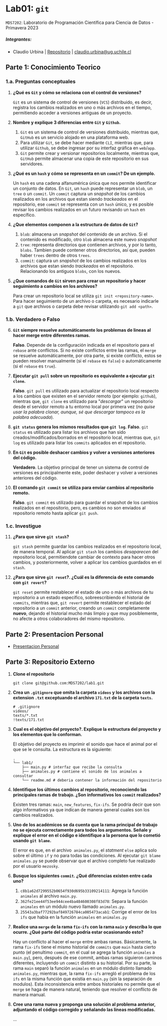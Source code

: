 # Lab01: `git`

`MDS7202`: Laboratorio de Programación Científica para Ciencia de Datos - Primavera 2023

##### Integrantes:
- Claudio Urbina | [Repositorio](https://github.com/claudiourbina/MDS7202) | claudio.urbina@ug.uchile.cl

## Parte 1: Conocimiento Teorico

### 1.a. Preguntas conceptuales

1. **¿Qué es `Git` y cómo se relaciona con el control de versiones?**

    `Git` es un sistema de control de versiones (`VCS`) distribuido, es decir, registra los cambios realizados en uno o más archivos en el tiempo, permitiendo acceder a versiones antiguas de un proyecto.

2. **Nombre y explique 3 diferencias entre `Git` y `Github`.**

    1. `Git` es un sistema de control de versiones distribuido, mientras que, `GitHub` es un servicio alojado en una plataforma web.
    2. Para utilizar `Git`, se debe hacer mediante `CLI`, mientras que, para utilizar `Github`, se debe ingresar por su interfaz gráfica en `web`/`app`.
    3. `Git` permite crear y versionar repositorios localmente, mientras que, `GitHub` permite almacenar una copia de este repositorio en sus servidores.

3. **¿Qué es un `hash` y cómo se representa en un `commit`? De un ejemplo.**

    Un `hash` es una cadena alfanumérica única que nos permite identificar un conjunto de datos. En `Git`, un `hash` puede representar un `blob`, un `tree` o un `commit`. Un `commit` captura un *snapshot* de los cambios realizados en los archivos que estan siendo *trackeados* en el repositorio, ese `commit` se representa con un `hash` único, y es posible revisar los cambios realizados en un futuro revisando un `hash` en específico.

4. **¿Que elementos componen a la estructura de datos de `Git`?**

    1. `blob`: almacena un *snapshot* del contenido de un archivo. Si el contenido es modificado, otro `blob` almacena este nuevo *snapshot*
    2. `tree`: representa directorios que contienen archivos, y por lo tanto, `blobs`. Tambien puede contener otros directorios, así que, pueden haber `trees` dentro de otros `trees`.
    3. `commit`: captura un *snapshot* de los cambios realizados en los archivos que estan siendo *trackeados* en el repositorio. Relacionando los antiguos `blobs`, con los nuevos.

5. **¿Que comandos de `Git` sirven para crear un repositorio y hacer seguimiento a cambios en los archivos?**

    Para crear un repositorio local se utiliza `git init <repository-name>`. Para hacer seguimiento de un archivo o carpeta, es necesario indicarle a `git` que archivos o carpeta debe revisar utilizando `git add <path>`.

### 1.b. Verdadero o Falso

6. **`Git` siempre resuelve automáticamente los problemas de lineas al hacer merge entre diferentes ramas.**

    **Falso**. Depende de la configuración indicada en el repositorio para el `rebase` ante conflictos. Si no existe conflictos entre las ramas, el `merge` se resuelve automáticamente, por otra parte, si existe conflicto, estos se pueden resolver manualmente (si el `rebase` es `false`) o automáticamente (si el `rebase` es `true`).

7. **Ejecutar `git pull` sobre un repositorio es equivalente a ejecutar `git clone`.**

    **Falso**. `git pull` es utilizado para actualizar el repositorio local respecto a los cambios que existen en el servidor remoto (por ejemplo: `github`), mientras que, `git clone` es utilizado para "*descargar*" un repositorio desde el servidor remoto a tu entorno local por primera vez (*no quise usar la palabra clonar, aunque, sé que descargar tampoco es la palabra adecuada*).

8. **`git status` genera los mismos resultados que `git log`.**
    **Falso**. `git status` es utilizado para listar los archivos que han sido creados/modificados/borrados en el repositorio local, mientras que, `git log` es utilizado para listar los `commits` aplicados en el repositorio.

9.  **En `Git` es posible deshacer cambios y volver a versiones anteriores del código.**

    **Verdadero**. La objetivo principal de tener un sistema de control de versiones es principalmente este, poder deshacer y volver a versiones anteriores del código.

10. **El comando `git commit` se utiliza para enviar cambios al repositorio remoto.**

    **Falso**. `git commit` es utilizado para guardar el snapshot de los cambios realizados en el repositorio, pero, es cambios no son enviados al repositorio remoto hasta aplicar `git push`.

### 1.c. Investigue

11. **¿Para que sirve `git stash`?**

    `git stash` permite guardar los cambios realizados en el repositorio local, de manera temporal. Al aplicar `git stash` los cambios *desaparecen* del repositorio local, permitiendote cambiar de contexto para hacer otros cambios, y posteriormente, volver a aplicar los cambios guardados en el `stash`.

12. **¿Para que sirve `git reset`?. ¿Cuál es la diferencia de este comando con `git revert`?**

    `git reset` permite restablecer el estado de uno o más archivos de tu repositorio a un estado específico, sobreescribiendo el historial de `commits`, mientras que, `git revert` permite restablecer el estado del repositorio a un `commit` anterior, creando un `commit` completamente **nuevo**, dejando el historial mucho más limpio y que muy posiblemente, no afecte a otros colaboradores del mismo repositorio.

## Parte 2: Presentacion Personal

- [Presentacion Personal](https://github.com/claudiourbina/claudiourbina)

## Parte 3: Repositorio Externo

1. **Clone el repositorio**

    `git clone git@github.com:MDS7202/lab1.git`

2. **Crea un `.gitignore` que omita la carpeta `videos` y los archivos con la extension `.txt` exceptuando el archivo `171.txt` de la carpeta `texts`.**

    ```
    # .gitignore
    videos/
    texts/*.txt
    !texts/171.txt
    ```

3. **Cual es el objetivo del proyecto?. Explique la estructura del proyecto y los elementos que lo conforman.**

    El objetivo del proyecto es imprimir el sonido que hace el animal por el que se le consulta. La estructura es la siguiente:
    ```text
    .
    └── lab1/
        ├── main.py # interfaz que recibe la consulta
        ├── animales.py # contiene el sonido de los animales a consultar
        └── readme.md # deberia contener la información del repositorio
    ```

4. **Identifique los últimos cambios al repositorio, reconociendo las principales ramas de trabajo. ¿Son informativos los `commit` realizados?**

    Existen tres ramas: `main`, `new_features`, `fix-ifs`. Se podría decir que son algo informativos ya que indican de manera general cuales son los cambios realizados.

5. **Uno de los académicos se da cuenta que la rama principal de trabajo no se ejecuta correctamente para todos los argumentos. Señale y explique el error en el código e identifique a la persona que lo cometió usando `git blame`.**

    El error es que, en el archivo` animales.py`, el *statment* `else` aplica solo sobre el último `if` y no para todas las condiciones. Al ejecutar `git blame animales.py` se puede observar que el archivo completo fue realizado por el usuario `mezosky`.

6. **Busque los siguientes `commit`. ¿Qué diferencias existen entre cada uno?**
   
   1. `c8b1a62d7299552b0654f930d695b33109214111`: Agrega la función `animales` al archivo `main.py`.
   2. `362fe21ee44f53ee944cee4ba484600308f83d78`: Separa la función `animales` en un módulo nuevo llamado `animales.py`.
   3. `25543a3baf77292baf849726784ca005473acab1`: Corrige el error de los `ifs` que habia en la función `animales` en `animales.py`
   
7. **Realice una `merge` de la rama `fix-ifs` con la rama `main` y describa lo que ocurre. ¿Qué parte del código podría estar ocasionando esto?**

    Hay un conflicto al hacer el `merge` entre ambas ramas. Básicamente, la rama `fix-ifs` tiene el mismo historial de `commits` que `main` hasta cierto punto (el penultimo `commit`, en el cual se agrega la función `animales` a `main.py`), pero, después de ese commit, ambas ramas siguieron caminos diferentes, incluyendo un `commit` distinto a su historial. Por su parte, la rama `main` separó la función `animales` en un módulo distinto llamado `animales.py`, mientras que, la rama `fix-ifs` arregló el problema de los `ifs` en la misma función que existia en `main.py` (sin la separación de modulos). Esta inconsistencia entre ambos historiales no permite que el `merge` se haga de manera natural, teniendo que resolver el conflicto de manera manual.

8. **Cree una rama nueva y proponga una solución al problema anterior, adjuntando el código corregido y señalando las líneas modificadas.**

    ...